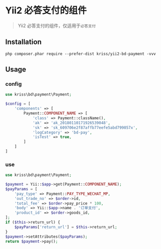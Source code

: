 Yii2 必答支付的组件
============
> Yii2 必答支付的组件，仅适用于`必答支付`

Installation
------------

```
php composer.phar require --prefer-dist kriss/yii2-bd-payment -vvv
```

Usage
------------

### config

```php
use kriss\bd\payment\Payment;

$config = [
    'components' => [
        Payment::COMPONENT_NAME => [
            'class' => Payment::className(),
            'ak' => 'ak_20180110171926539048',
            'sk' => 'sk_609706e2f87affb77eefe5abd799057x',
            'logCategory' => 'bd-pay',
            'isTest' => true,
        ]
    ]
]
```

### use

```php
use kriss\bd\payment\Payment;

$payment = Yii::$app->get(Payment::COMPONENT_NAME);
$payParams = [
    'pay_type' => Payment::PAY_TYPE_WECHAT_MP,
    'out_trade_no' => $order->id,
    'total_fee' => $order->pay_price * 100,
    'body' => Yii::$app->name . '订单支付',
    'product_id' => $order->goods_id,
];
if ($this->return_url) {
    $payParams['return_url'] = $this->return_url;
}
$payment->setAttributes($payParams);
return $payment->pay();
```
